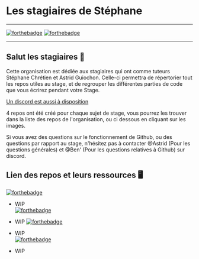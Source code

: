 # Les stagiaires de Stéphane
---

[![forthebadge](https://benjamin-s.fr/images/by-les-stagiaires.svg)](https://forthebadge.com) [![forthebadge](https://benjamin-s.fr/images/for-stephane.svg)](https://sites.google.com/site/stephanegchretien/home)

---
## Salut les stagiaires 👋

Cette organisation est dédiée aux stagiaires qui ont comme tuteurs Stéphane Chrétien et Astrid Guiochon.
Celle-ci permettra de répertorier tout les repos utiles au stage, et de regrouper les différentes parties de code que vous écrirez pendant votre Stage.

[Un discord est aussi à disposition](https://discord.gg/KVT8KkfcqN)

4 repos ont été créé pour chaque sujet de stage, vous pourrez les trouver dans la liste des repos de l'organisation, ou ci dessous en cliquant sur les images.

Si vous avez des questions sur le fonctionnement de Github, ou des questions par rapport au stage, n'hésitez pas à contacter @Astrid (Pour les questions générales) et @Ben' (Pour les questions relatives à Github) sur discord.

## Lien des repos et leurs ressources :desktop_computer:


[![forthebadge](https://benjamin-s.fr/images/repo-tweets.svg)](https://github.com/LesAdorateursDeStephane/Stage-TweetsNMF)  

- WIP  
[![forthebadge](https://benjamin-s.fr/images/repo-mouvement-oculaires.svg)](https://github.com/LesAdorateursDeStephane/Stage-MouvementOculaires)  

- WIP
[![forthebadge](https://benjamin-s.fr/images/repo-covid.svg)](https://github.com/LesAdorateursDeStephane/Stage-AnalyseCovid)  

- WIP  
[![forthebadge](https://benjamin-s.fr/images/repo-cross-fit.svg)](https://github.com/LesAdorateursDeStephane/Stage-CrossFitSignature)  

- WIP  
